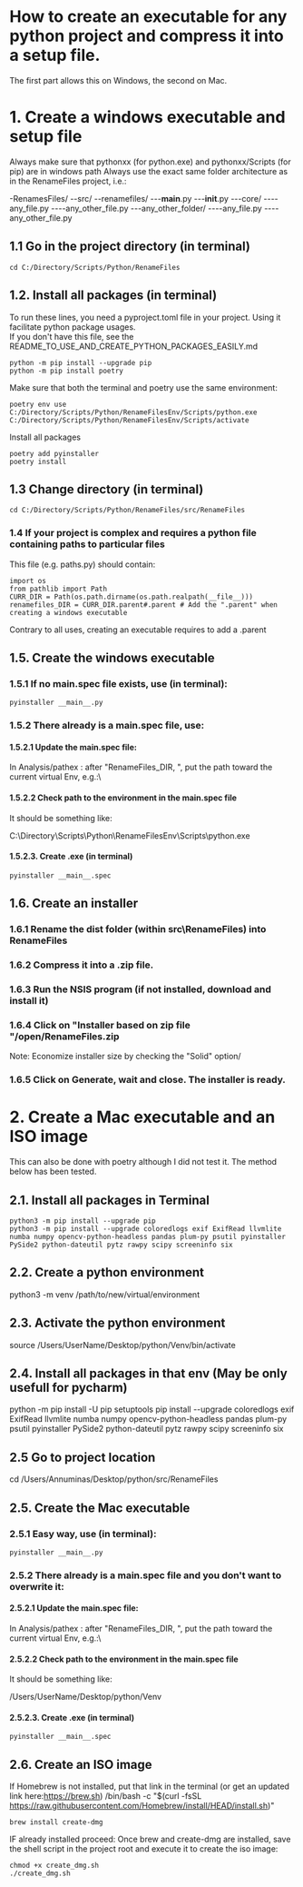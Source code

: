 # How to create an executable for any python project and compress it into a setup file.
The first part allows this on Windows, the second on Mac.

# 1. Create a windows executable and setup file
Always make sure that pythonxx (for python.exe) and pythonxx/Scripts (for pip) are in windows path
Always use the exact same folder architecture as in the RenameFiles project, i.e.:

-RenamesFiles/
--src/
--renamefiles/
---__main__.py
---__init__.py
---core/
----any_file.py
----any_other_file.py
---any_other_folder/
----any_file.py
----any_other_file.py

## 1.1 Go in the project directory (in terminal)
```
cd C:/Directory/Scripts/Python/RenameFiles
```
## 1.2. Install all packages (in terminal)
To run these lines, you need a pyproject.toml file in your project. Using it facilitate python package usages.  
If you don't have this file, see the README_TO_USE_AND_CREATE_PYTHON_PACKAGES_EASILY.md
```
python -m pip install --upgrade pip
python -m pip install poetry
```
Make sure that both the terminal and poetry use the same environment:
```
poetry env use C:/Directory/Scripts/Python/RenameFilesEnv/Scripts/python.exe
C:/Directory/Scripts/Python/RenameFilesEnv/Scripts/activate
```
Install all packages
```
poetry add pyinstaller
poetry install
```
## 1.3 Change directory (in terminal)
```
cd C:/Directory/Scripts/Python/RenameFiles/src/RenameFiles
```

### 1.4 If your project is complex and requires a python file containing paths to particular files
This file (e.g. paths.py) should contain: 
```
import os
from pathlib import Path
CURR_DIR = Path(os.path.dirname(os.path.realpath(__file__)))
renamefiles_DIR = CURR_DIR.parent#.parent # Add the ".parent" when creating a windows executable
```
Contrary to all uses, creating an executable requires to add a .parent

## 1.5. Create the windows executable

### 1.5.1 If no __main__.spec file exists, use (in terminal):
```
pyinstaller __main__.py
```

### 1.5.2 There already is a __main__.spec file, use:
#### 1.5.2.1 Update the __main__.spec file:
In Analysis/pathex : after "RenameFiles_DIR, ", put the path toward the current virtual Env, e.g.:\

#### 1.5.2.2 Check path to the environment in the __main__.spec file 
It should be something like:

C:\Directory\Scripts\Python\RenameFilesEnv\Scripts\python.exe

#### 1.5.2.3. Create .exe (in terminal)
```
pyinstaller __main__.spec
```

## 1.6. Create an installer
### 1.6.1 Rename the dist folder (within src\RenameFiles) into RenameFiles
### 1.6.2 Compress it into a .zip file.
### 1.6.3 Run the NSIS program (if not installed, download and install it)
### 1.6.4 Click on "Installer based on zip file "/open/RenameFiles.zip
Note: Economize installer size by checking the "Solid" option/
### 1.6.5 Click on Generate, wait and close. The installer is ready.



# 2. Create a Mac executable and an ISO image
This can also be done with poetry although I did not test it. The method below has been tested.
## 2.1. Install all packages in Terminal
```
python3 -m pip install --upgrade pip
python3 -m pip install --upgrade coloredlogs exif ExifRead llvmlite numba numpy opencv-python-headless pandas plum-py psutil pyinstaller PySide2 python-dateutil pytz rawpy scipy screeninfo six
```

## 2.2. Create a python environment
python3 -m venv /path/to/new/virtual/environment

## 2.3. Activate the python environment
source /Users/UserName/Desktop/python/Venv/bin/activate

## 2.4. Install all packages in that env (May be only usefull for pycharm)
python -m pip install -U pip setuptools 
pip install --upgrade coloredlogs exif ExifRead llvmlite numba numpy opencv-python-headless pandas plum-py psutil pyinstaller PySide2 python-dateutil pytz rawpy scipy screeninfo six

## 2.5 Go to project location
cd /Users/Annuminas/Desktop/python/src/RenameFiles

## 2.5. Create the Mac executable
### 2.5.1 Easy way, use (in terminal):
```
pyinstaller __main__.py
```
### 2.5.2 There already is a __main__.spec file and you don't want to overwrite it:
#### 2.5.2.1 Update the __main__.spec file:
In Analysis/pathex : after "RenameFiles_DIR, ", put the path toward the current virtual Env, e.g.:\

#### 2.5.2.2 Check path to the environment in the __main__.spec file 
It should be something like:

/Users/UserName/Desktop/python/Venv

#### 2.5.2.3. Create .exe (in terminal)
```
pyinstaller __main__.spec
```
## 2.6. Create an ISO image
If Homebrew is not installed, put that link in the terminal (or get an updated link here:https://brew.sh)
/bin/bash -c "$(curl -fsSL https://raw.githubusercontent.com/Homebrew/install/HEAD/install.sh)"
```
brew install create-dmg
```
IF already installed proceed:
Once brew and create-dmg are installed, save the shell script in the project root
and execute it to create the iso image:
```
chmod +x create_dmg.sh
./create_dmg.sh
```
